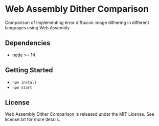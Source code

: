 # Web Assembly Dither Comparison

Comparison of implementing error diffusion image dithering in different languages using Web Assembly

## Dependencies

* node >= 14

## Getting Started

* `npm install`
* `npm start`

## License

Web Assembly Dither Comparison is released under the MIT License. See license.txt for more details.